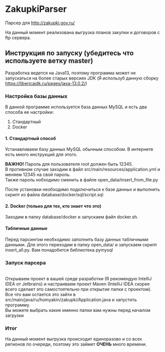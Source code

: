 # ZakupkiParser
Парсер для http://zakupki.gov.ru/

На данный момент реализована выгрузка планов закупки и договоров с ftp сервера.

## Инструкция по запуску (убедитесь что используете ветку master)
Разработка ведется на Java13, поэтому программа может не запускаться на более старых версиях JDK 
(Я используб данную сборку https://libericajdk.ru/pages/java-13.0.2/)
### Настройка базы данных

В данной программе используется база данных MySQL и есть два способа ее настройки:
<ol>
<li>Стандартный</li>
<li>Docker</li>
</ol>

#### 1. Стандартный способ
Устанавливаем базу данных MySQL обычным способом. В интернете есть много инструкций для этого. <br>

**ВАЖНО!** Пароль для пользователя root должен быть 12345. <br>
В противном случае заходим в файл src/main/resources/application.yml и меняем 12345 на свой пароль.<br>
Также пароль нобходимо сменить в файле open_data/insert_from_file.py

После установки необходимо подключиться к базе данных и выполнить скрипт из файла database/docker/sql/script.sql

#### 2. Docker (только для тех, кто знает что это)
Заходим в папку database/docker и запускаем файл docker.sh.

#### Табличные данные
Перед парсингом необходимо заполнить базу данных табличными данными. Для этого переходим в папку open_data/ 
и запускаем скрипт insert_all.py. Вам понадобится библиотека pymysql

### Запуск парсера
<br>
Открываем проект в вашей среде разработки (Я рекомендую IntelliJ IDEA от Jetbrains) и настраиваем проект Maven
(IntelliJ IDEA скорее всего сделает это самостоятельно при открытие папки с проектом).<br>
Все что вам остается это зайти в src/main/java/ru/homyakin/zakupki/Application.java и запустить программу.
<br>
Вы можете выбрать какие именно папки вам нужны перед началом загрузки

### Итог
На данный момент выгрузка происходит единоразово и со всех регионов по очереди, поэтому это займет **ОЧЕНЬ** много
времени.
